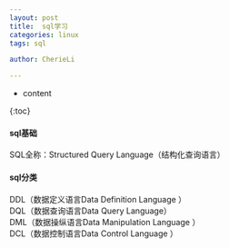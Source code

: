 ```yaml
---
layout: post  
title:  sql学习  
categories: linux  
tags: sql

author: CherieLi

---
```


* content  

{:toc}  

#### sql基础
SQL全称：Structured Query Language（结构化查询语言）  

#### sql分类
DDL（数据定义语言Data Definition Language ）  
DQL（数据查询语言Data Query Language）  
DML（数据操纵语言Data Manipulation Language ）  
DCL（数据控制语言Data Control Language ）  

